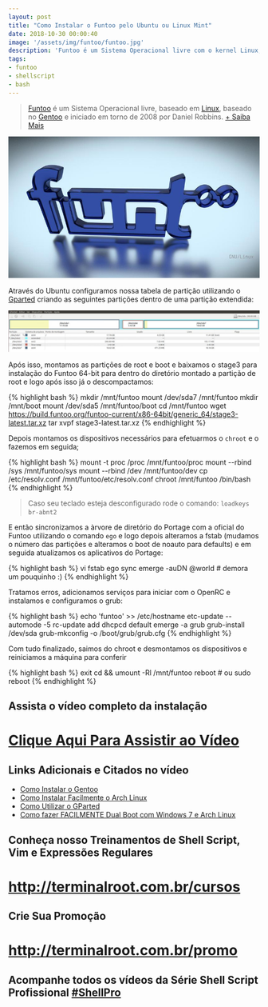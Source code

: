 ```yaml
---
layout: post
title: "Como Instalar o Funtoo pelo Ubuntu ou Linux Mint"
date: 2018-10-30 00:00:40
image: '/assets/img/funtoo/funtoo.jpg'
description: 'Funtoo é um Sistema Operacional livre com o kernel Linux, baseado no Gentoo.'
tags:
- funtoo
- shellscript
- bash
---
```


> [Funtoo](https://www.funtoo.org/) é um Sistema Operacional livre, baseado em [Linux](https://cse.google.com/cse?q=linux&cx=004473188612396442360:qs2ekmnkweq), baseado no [Gentoo](https://cse.google.com/cse?q=gentoo&cx=004473188612396442360:qs2ekmnkweq) e iniciado em torno de 2008 por Daniel Robbins. [+ Saiba Mais](https://pt.wikipedia.org/wiki/Funtoo)

![Como Instalar o Funtoo pelo Ubuntu ou Linux Mint](/assets/img/funtoo/funtoo.jpg "Como Instalar o Funtoo pelo Ubuntu ou Linux Mint")

Através do Ubuntu configuramos nossa tabela de partição utilizando o [Gparted](http://terminalroot.com.br/2017/09/como-utilizar-o-gparted.html) criando as seguintes partições dentro de uma partição extendida:

![Tabela Dual Boot Gparted](/assets/img/funtoo/tabela-dualboot-gparted.jpg "Tabela Dual Boot Gparted")

Após isso, montamos as partições de root e boot e baixamos o stage3 para instalação do Funtoo 64-bit para dentro do diretório montado a partição de root e logo após isso já o descompactamos:

{% highlight bash %}
mkdir /mnt/funtoo
mount /dev/sda7 /mnt/funtoo
mkdir /mnt/boot
mount /dev/sda5 /mnt/funtoo/boot
cd /mnt/funtoo
wget https://build.funtoo.org/funtoo-current/x86-64bit/generic_64/stage3-latest.tar.xz
tar xvpf stage3-latest.tar.xz
{% endhighlight %}

Depois montamos os dispositivos necessários para efetuarmos o `chroot` e o fazemos em seguida;

{% highlight bash %}
mount -t proc /proc /mnt/funtoo/proc
mount --rbind /sys /mnt/funtoo/sys
mount --rbind /dev /mnt/funtoo/dev
cp /etc/resolv.conf /mnt/funtoo/etc/resolv.conf
chroot /mnt/funtoo /bin/bash
{% endhighlight %}

> Caso seu teclado esteja desconfigurado rode o comando: `loadkeys br-abnt2`

E então sincronizamos a àrvore de diretório do Portage com a oficial do Funtoo utilizando o comando `ego` e logo depois alteramos a fstab (mudamos o número das partições e alteramos o boot de noauto para defaults) e em seguida atualizamos os aplicativos do Portage:

{% highlight bash %}
vi fstab
ego sync
emerge -auDN @world # demora um pouquinho :)
{% endhighlight %}

Tratamos erros, adicionamos serviços para iniciar com o OpenRC e instalamos e configuramos o grub:

{% highlight bash %}
echo 'funtoo' >> /etc/hostname
etc-update --automode -5
rc-update add dhcpcd default
emerge -a grub
grub-install /dev/sda
grub-mkconfig -o /boot/grub/grub.cfg
{% endhighlight %}

Com tudo finalizado, saimos do chroot e desmontamos os dispositivos e reiniciamos a máquina para conferir

{% highlight bash %}
exit
cd && umount -Rl /mnt/funtoo
reboot # ou sudo reboot
{% endhighlight %}

## Assista o vídeo completo da instalação
# [Clique Aqui Para Assistir ao Vídeo](https://youtu.be/DPcFPj8snwM)

## Links Adicionais e Citados no vídeo

+ [Como Instalar o Gentoo](http://terminalroot.com.br/2017/05/como-instalar-o-gentoo.html)
+ [Como Instalar Facilmente o Arch Linux](http://terminalroot.com.br/2018/07/como-instalar-facilmente-o-arch-linux.html)
+ [Como Utilizar o GParted](http://terminalroot.com.br/2017/09/como-utilizar-o-gparted.html)
+ [Como fazer FACILMENTE Dual Boot com Windows 7 e Arch Linux](http://terminalroot.com.br/2018/08/como-fazer-facilmente-dual-boot-com-windows-7-e-arch-linux.html)

## Conheça nosso Treinamentos de Shell Script, Vim e Expressões Regulares
# <http://terminalroot.com.br/cursos>

## Crie Sua Promoção
# <http://terminalroot.com.br/promo>

## Acompanhe todos os vídeos da **Série Shell Script Profissional** [#ShellPro](http://bit.ly/shell-pro-root)

<script async src="https://pagead2.googlesyndication.com/pagead/js/adsbygoogle.js"></script>

<!-- Informat -->
<ins class="adsbygoogle"
 style="display:block"
 data-ad-client="ca-pub-2838251107855362"
 data-ad-slot="2327980059"
 data-ad-format="auto"
 data-full-width-responsive="true"></ins>

<script>
(adsbygoogle = window.adsbygoogle || []).push({});
</script>



